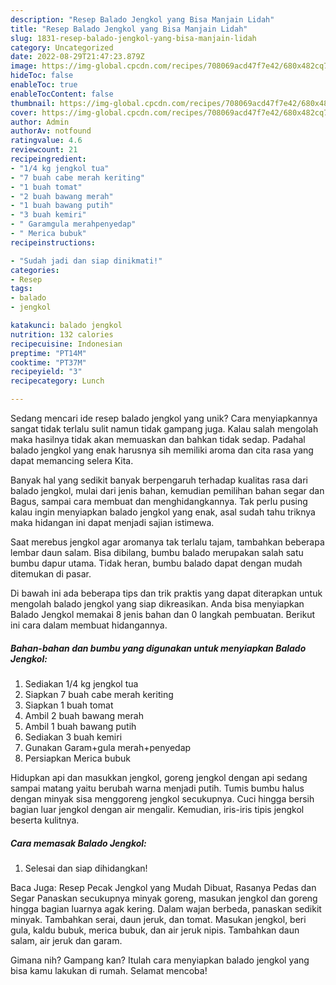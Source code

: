 ```yaml
---
description: "Resep Balado Jengkol yang Bisa Manjain Lidah"
title: "Resep Balado Jengkol yang Bisa Manjain Lidah"
slug: 1831-resep-balado-jengkol-yang-bisa-manjain-lidah
category: Uncategorized
date: 2022-08-29T21:47:23.879Z
image: https://img-global.cpcdn.com/recipes/708069acd47f7e42/680x482cq70/balado-jengkol-foto-resep-utama.jpg
hideToc: false
enableToc: true
enableTocContent: false
thumbnail: https://img-global.cpcdn.com/recipes/708069acd47f7e42/680x482cq70/balado-jengkol-foto-resep-utama.jpg
cover: https://img-global.cpcdn.com/recipes/708069acd47f7e42/680x482cq70/balado-jengkol-foto-resep-utama.jpg
author: Admin
authorAv: notfound
ratingvalue: 4.6
reviewcount: 21
recipeingredient:
- "1/4 kg jengkol tua"
- "7 buah cabe merah keriting"
- "1 buah tomat"
- "2 buah bawang merah"
- "1 buah bawang putih"
- "3 buah kemiri"
- " Garamgula merahpenyedap"
- " Merica bubuk"
recipeinstructions:

- "Sudah jadi dan siap dinikmati!"
categories:
- Resep
tags:
- balado
- jengkol

katakunci: balado jengkol 
nutrition: 132 calories
recipecuisine: Indonesian
preptime: "PT14M"
cooktime: "PT37M"
recipeyield: "3"
recipecategory: Lunch

---
```





Sedang mencari ide resep balado jengkol yang unik? Cara menyiapkannya sangat tidak terlalu sulit namun tidak gampang juga. Kalau salah mengolah maka hasilnya tidak akan memuaskan dan bahkan tidak sedap. Padahal balado jengkol yang enak harusnya sih memiliki aroma dan cita rasa yang dapat memancing selera Kita.





Banyak hal yang sedikit banyak berpengaruh terhadap kualitas rasa dari balado jengkol, mulai dari jenis bahan, kemudian pemilihan bahan segar dan Bagus, sampai cara membuat dan menghidangkannya. Tak perlu pusing kalau ingin menyiapkan balado jengkol yang enak,      asal sudah tahu triknya maka hidangan ini dapat menjadi sajian istimewa.














Saat merebus jengkol agar aromanya tak terlalu tajam, tambahkan beberapa lembar daun salam. Bisa dibilang, bumbu balado merupakan salah satu bumbu dapur utama. Tidak heran, bumbu balado dapat dengan mudah ditemukan di pasar.






Di bawah ini ada beberapa tips dan trik praktis yang dapat diterapkan untuk mengolah balado jengkol yang siap dikreasikan. Anda bisa menyiapkan Balado Jengkol memakai 8 jenis bahan dan 0 langkah pembuatan. Berikut ini cara dalam membuat hidangannya.

<!--inarticleads1-->

##### Bahan-bahan dan bumbu yang digunakan untuk menyiapkan Balado Jengkol:

1. Sediakan 1/4 kg jengkol tua
1. Siapkan 7 buah cabe merah keriting
1. Siapkan 1 buah tomat
1. Ambil 2 buah bawang merah
1. Ambil 1 buah bawang putih
1. Sediakan 3 buah kemiri
1. Gunakan  Garam+gula merah+penyedap
1. Persiapkan  Merica bubuk


Hidupkan api dan masukkan jengkol, goreng jengkol dengan api sedang sampai matang yaitu berubah warna menjadi putih. Tumis bumbu halus dengan minyak sisa menggoreng jengkol secukupnya. Cuci hingga bersih bagian luar jengkol dengan air mengalir. Kemudian, iris-iris tipis jengkol beserta kulitnya. 

<!--inarticleads2-->

##### Cara memasak Balado Jengkol:


1. Selesai dan siap dihidangkan!

Baca Juga: Resep Pecak Jengkol yang Mudah Dibuat, Rasanya Pedas dan Segar Panaskan secukupnya minyak goreng, masukan jengkol dan goreng hingga bagian luarnya agak kering. Dalam wajan berbeda, panaskan sedikit minyak. Tambahkan serai, daun jeruk, dan tomat. Masukan jengkol, beri gula, kaldu bubuk, merica bubuk, dan air jeruk nipis. Tambahkan daun salam, air jeruk dan garam. 

Gimana nih? Gampang kan? Itulah cara menyiapkan balado jengkol yang bisa kamu lakukan di rumah. Selamat mencoba!
